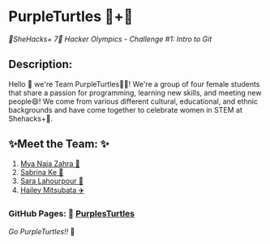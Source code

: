 # **PurpleTurtles** 💜+🐢
*🌊SheHacks+ 7🌊 Hacker Olympics - Challenge #1: Intro to Git*

## **Description:** 

Hello 👋 we're Team PurpleTurtles💜🐢! We're a group of four female students that share a passion for programming, learning new skills, and meeting new people😄! We come from various different cultural, educational, and ethnic backgrounds and have come together to celebrate women in STEM at Shehacks+🌴. 

## ✨**Meet the Team:** ✨
1. [Mya Naja Zahra 🍰](https://github.com/sabrinak26/PurpleTurtles/blob/main/mya.md)
2. [Sabrina Ke 🍵](https://github.com/sabrinak26/PurpleTurtles/blob/main/Sabrina.md)
3. [Sara Lahourpour 🌻](https://github.com/sabrinak26/PurpleTurtles/blob/main/SaraLHP.md)
4. [Hailey Mitsubata ✈️](https://github.com/sabrinak26/PurpleTurtles/blob/main/hailey.md)

### **GitHub Pages:** 🔗 [PurplesTurtles](https://sabrinak26.github.io/PurpleTurtles/)

*Go PurpleTurtles!!* 💪